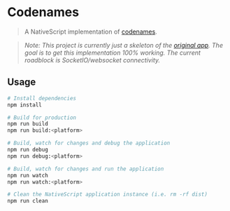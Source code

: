 # Codenames

> A NativeScript implementation of [codenames](https://github.com/joshporter1/codenames).

> _Note: This project is currently just a skeleton of the [original app](http://codenames.codecaffeinated.com/). The goal is to get this implementation 100% working. The current roadblock is SocketIO/websocket connectivity._

## Usage

``` bash
# Install dependencies
npm install

# Build for production
npm run build
npm run build:<platform>

# Build, watch for changes and debug the application
npm run debug
npm run debug:<platform>

# Build, watch for changes and run the application
npm run watch
npm run watch:<platform>

# Clean the NativeScript application instance (i.e. rm -rf dist)
npm run clean
```

